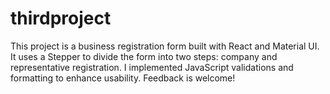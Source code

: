 # thirdproject
This project is a business registration form built with React and Material UI. It uses a Stepper to divide the form into two steps: company and representative registration. I implemented JavaScript validations and formatting to enhance usability. Feedback is welcome!
